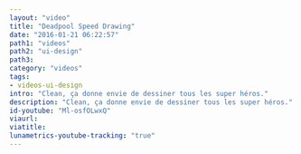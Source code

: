```yaml
---
layout: "video"
title: "Deadpool Speed Drawing"
date: "2016-01-21 06:22:57"
path1: "videos"
path2: "ui-design"
path3:
category: "videos"
tags:
- videos-ui-design
intro: "Clean, ça donne envie de dessiner tous les super héros."
description: "Clean, ça donne envie de dessiner tous les super héros."
id-youtube: "Ml-osfOLwxQ"
viaurl:
viatitle:
lunametrics-youtube-tracking: "true"
---
```

